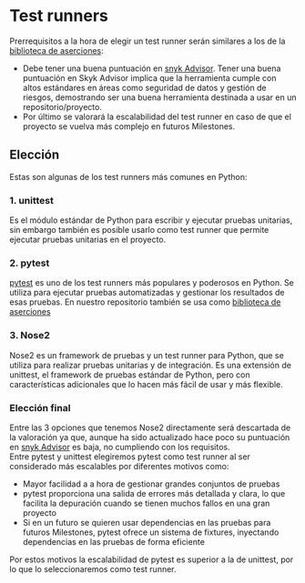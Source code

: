 # Test runners
Prerrequisitos a la hora de elegir un test runner serán similares a los de la [biblioteca de aserciones](./biblioteca_aserciones.md):
* Debe tener una buena puntuación en [snyk Advisor](https://snyk.io/advisor/). Tener una buena puntuación en Skyk Advisor implica que la herramienta cumple con altos estándares en áreas como seguridad de datos y gestión de riesgos, demostrando ser una buena herramienta destinada a usar en un repositorio/proyecto.
* Por último se valorará la escalabilidad del test runner en caso de que el proyecto se vuelva más complejo en futuros Milestones.

## Elección
Estas son algunas de los test runners más comunes en Python:
### 1. unittest
Es el módulo estándar de Python para escribir y ejecutar pruebas unitarias, sin embargo también es posible usarlo como test runner que permite ejecutar pruebas unitarias en el proyecto. 

### 2. pytest
[pytest](https://github.com/pytest-dev/pytest) es uno de los test runners más populares y poderosos en Python. Se utiliza para ejecutar pruebas automatizadas y gestionar los resultados de esas pruebas. En nuestro repositorio también se usa como [biblioteca de aserciones](./biblioteca_aserciones.md)

### 3. Nose2
Nose2 es un framework de pruebas y un test runner para Python, que se utiliza para realizar pruebas unitarias y de integración. Es una extensión de unittest, el framework de pruebas estándar de Python, pero con características adicionales que lo hacen más fácil de usar y más flexible. 
### Elección final
Entre las 3 opciones que tenemos Nose2 directamente será descartada de la valoración ya que, aunque ha sido actualizado hace poco su puntuación en [snyk Advisor](https://snyk.io/advisor/python/nose2) es baja, no cumpliendo con los requisitos.  
Entre pytest y unittest elegiremos pytest como test runner al ser considerado más escalables por diferentes motivos como:
* Mayor facilidad a a hora de gestionar grandes conjuntos de pruebas
* pytest proporciona una salida de errores más detallada y clara, lo que facilita la depuración cuando se tienen muchos fallos en una gran proyecto
* Si en un futuro se quieren usar dependencias en las pruebas para futuros Milestones, pytest ofrece un sistema de fixtures, inyectando dependencias en las pruebas de forma eficiente  

Por estos motivos la escalabilidad de pytest es superior a la de unittest, por lo que lo seleccionaremos como test runner.